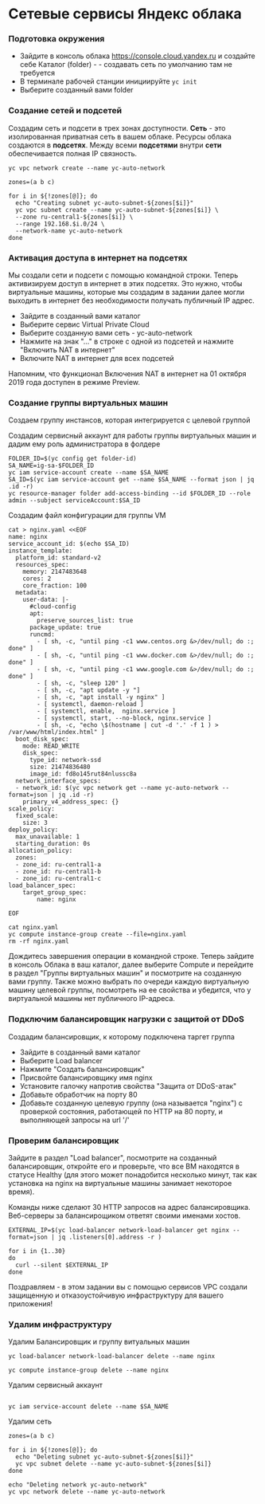 # Сетевые сервисы Яндекс облака


### Подготовка окружения
* Зайдите в консоль облака https://console.cloud.yandex.ru и создайте себе Каталог (folder) - - создавать сеть по умолчанию там не требуется
* В терминале рабочей станции инициируйте `yc init`
* Выберите созданный вами folder

### Создание сетей и подсетей

Создадим сеть и подсети в трех зонах доступности.
**Сеть** - это изолированная приватная сеть в вашем облаке.
Ресурсы облака создаются в **подсетях**. Между всеми **подсетями** внутри **сети** обеспечивается полная IP связность.
```
yc vpc network create --name yc-auto-network

zones=(a b c)

for i in ${!zones[@]}; do
  echo "Creating subnet yc-auto-subnet-${zones[$i]}"
  yc vpc subnet create --name yc-auto-subnet-${zones[$i]} \
  --zone ru-central1-${zones[$i]} \
  --range 192.168.$i.0/24 \
  --network-name yc-auto-network
done
```
### Активация доступа в интернет на подсетях

Мы создали сети и подсети с помощью командной строки. Теперь активизируем доступ в интернет в этих подсетях.  Это нужно, чтобы виртуальные машины, которые мы создадим в задании далее могли выходить в интернет без необходимости получать публичный IP адрес.

* Зайдите в созданный вами каталог
* Выберите сервис Virtual Private Cloud
* Выберите созданную вами сеть - yc-auto-network
* Нажмите на знак "..." в строке с одной из подсетей и нажмите "Включить NAT в интернет"
* Включите NAT в интернет для всех подсетей

Напомним, что функционал Включения NAT в интернет на 01 октября 2019 года доступен в режиме Preview.

### Создание группы виртуальных машин
Создаем группу инстансов, которая интегрируется с целевой группой

Создадим сервисный аккаунт для работы группы виртуальных машин и дадим ему роль администратора в фолдере
```
FOLDER_ID=$(yc config get folder-id)
SA_NAME=ig-sa-$FOLDER_ID
yc iam service-account create --name $SA_NAME
SA_ID=$(yc iam service-account get --name $SA_NAME --format json | jq .id -r)
yc resource-manager folder add-access-binding --id $FOLDER_ID --role admin --subject serviceAccount:$SA_ID
```


Создадим файл конфигурации для группы VM 
```
cat > nginx.yaml <<EOF
name: nginx
service_account_id: $(echo $SA_ID)
instance_template:
  platform_id: standard-v2
  resources_spec:
    memory: 2147483648
    cores: 2
    core_fraction: 100
  metadata:
    user-data: |-
      #cloud-config
      apt:
        preserve_sources_list: true
      package_update: true
      runcmd:
        - [ sh, -c, "until ping -c1 www.centos.org &>/dev/null; do :; done" ]
        - [ sh, -c, "until ping -c1 www.docker.com &>/dev/null; do :; done" ]
        - [ sh, -c, "until ping -c1 www.google.com &>/dev/null; do :; done" ]
        - [ sh, -c, "sleep 120" ]
        - [ sh, -c, "apt update -y "]
        - [ sh, -c, "apt install -y nginx" ]
        - [ systemctl, daemon-reload ]
        - [ systemctl, enable,  nginx.service ]
        - [ systemctl, start, --no-block, nginx.service ]
        - [ sh, -c, "echo \$(hostname | cut -d '.' -f 1 ) > /var/www/html/index.html" ]
  boot_disk_spec:
    mode: READ_WRITE
    disk_spec:
      type_id: network-ssd
      size: 21474836480
      image_id: fd8o145rut84nlussc8a
  network_interface_specs:
  - network_id: $(yc vpc network get --name yc-auto-network --format=json | jq .id -r)
    primary_v4_address_spec: {}
scale_policy:
  fixed_scale:
    size: 3
deploy_policy:
  max_unavailable: 1
  starting_duration: 0s
allocation_policy:
  zones:
  - zone_id: ru-central1-a
  - zone_id: ru-central1-b
  - zone_id: ru-central1-c
load_balancer_spec:
    target_group_spec:
        name: nginx

EOF
```

```
cat nginx.yaml
yc compute instance-group create --file=nginx.yaml
rm -rf nginx.yaml
```
Дождитесь завершения операции в командной строке. Теперь зайдите в консоль Облака в ваш каталог, далее выберите Сompute и перейдите в раздел "Группы виртуальных машин" и посмотрите на созданную вами группу. Также можно выбрать по очереди каждую виртуальную машину целевой группы, посмотреть на ее свойства и убедится, что у виртуальной машины нет публичного IP-адреса.


### Подключим балансировщик нагрузки с защитой от DDoS

Создадим балансировщик, к которому подключена таргет группа
* Зайдите в созданный вами каталог
* Выберите Load balancer
* Нажмите "Создать балансировщик"
* Присвойте балансировщику имя nginx
* Установите галочку напротив свойства "Защита от DDoS-атак"
* Добавьте обработчик на порту 80
* Добавьте созданную целевую группу (она называется "nginx") с проверкой состояния, работающей по HTTP на 80 порту, и выполняющей запросы на url '/'

### Проверим балансировщик

Зайдите в раздел "Load balancer", посмотрите на созданный балансировщик, откройте его и проверьте, что все ВМ находятся в статусе Healthy (для этого может понадобится несколько минут, так как установка на nginx на виртуальные машины занимает некоторое время).

Команды ниже сделают 30 HTTP запросов на адрес балансировщика. Веб-серверы за балансирощиком ответят своими именами хостов.

```
EXTERNAL_IP=$(yc load-balancer network-load-balancer get nginx --format=json | jq .listeners[0].address -r )

for i in {1..30}
do
  curl --silent $EXTERNAL_IP
done
```

Поздравляем - в этом задании вы с помощью сервисов VPC создали защищенную и отказоустойчивую инфраструктуру для вашего приложения!

### Удалим инфраструктуру

Удалим Балансировщик и группу витуальных машин
```
yc load-balancer network-load-balancer delete --name nginx

yc compute instance-group delete --name nginx
```

Удалим сервисный аккаунт
```

yc iam service-account delete --name $SA_NAME
```

Удалим сеть

```
zones=(a b c)

for i in ${!zones[@]}; do
  echo "Deleting subnet yc-auto-subnet-${zones[$i]}"
  yc vpc subnet delete --name yc-auto-subnet-${zones[$i]}
done

echo "Deleting network yc-auto-network"
yc vpc network delete --name yc-auto-network

```
